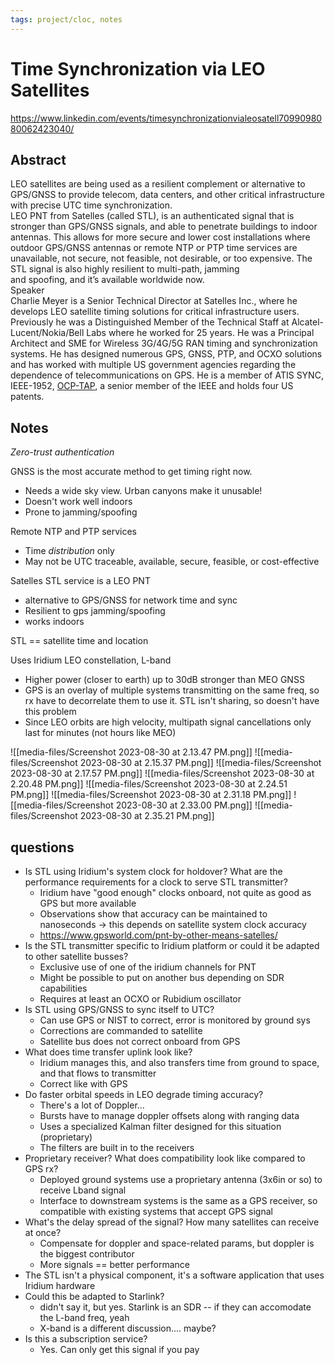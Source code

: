 ```yaml
---
tags: project/cloc, notes
---
```

# Time Synchronization via LEO Satellites
https://www.linkedin.com/events/timesynchronizationvialeosatell7099098080062423040/
## Abstract  
LEO satellites are being used as a resilient complement or alternative to GPS/GNSS to provide telecom, data centers, and other critical infrastructure with precise UTC time synchronization.  
LEO PNT from Satelles (called STL), is an authenticated signal that is stronger than GPS/GNSS signals, and able to penetrate buildings to indoor antennas. This allows for more secure and lower cost installations where outdoor GPS/GNSS antennas or remote NTP or PTP time services are unavailable, not secure, not feasible, not desirable, or too expensive. The STL signal is also highly resilient to multi-path, jamming  
and spoofing, and it’s available worldwide now.  
Speaker  
Charlie Meyer is a Senior Technical Director at Satelles Inc., where he develops LEO satellite timing solutions for critical infrastructure users.  
Previously he was a Distinguished Member of the Technical Staff at Alcatel-Lucent/Nokia/Bell Labs where he worked for 25 years. He was a Principal Architect and SME for Wireless 3G/4G/5G RAN timing and synchronization systems. He has designed numerous GPS, GNSS, PTP, and OCXO solutions and has worked with multiple US government agencies regarding the dependence of telecommunications on GPS. He is a member of ATIS SYNC, IEEE-1952, [OCP-TAP](OCP-TAP.md), a senior member of the IEEE and holds four US patents.

## Notes
_Zero-trust authentication_

GNSS is the most accurate method to get timing right now.
- Needs a wide sky view. Urban canyons make it unusable!
- Doesn't work well indoors
- Prone to jamming/spoofing

Remote NTP and PTP services
- Time _distribution_ only
- May not be UTC traceable, available, secure, feasible, or cost-effective

Satelles STL service is a LEO PNT 
- alternative to GPS/GNSS for network time and sync
- Resilient to gps jamming/spoofing
- works indoors

STL == satellite time and location

Uses Iridium LEO constellation, L-band
- Higher power (closer to earth) up to 30dB stronger than MEO GNSS
- GPS is an overlay of multiple systems transmitting on the same freq, so rx have to decorrelate them to use it. STL isn't sharing, so doesn't have this problem
- Since LEO orbits are high velocity, multipath signal cancellations only last for minutes (not hours like MEO)

![[media-files/Screenshot 2023-08-30 at 2.13.47 PM.png]]
![[media-files/Screenshot 2023-08-30 at 2.15.37 PM.png]]
![[media-files/Screenshot 2023-08-30 at 2.17.57 PM.png]]
![[media-files/Screenshot 2023-08-30 at 2.20.48 PM.png]]
![[media-files/Screenshot 2023-08-30 at 2.24.51 PM.png]]
![[media-files/Screenshot 2023-08-30 at 2.31.18 PM.png]]
![[media-files/Screenshot 2023-08-30 at 2.33.00 PM.png]]
![[media-files/Screenshot 2023-08-30 at 2.35.21 PM.png]]

## questions
- Is STL using Iridium's system clock for holdover? What are the performance requirements for a clock to serve STL transmitter?
	- Iridium have "good enough" clocks onboard, not quite as good as GPS but more available
	- Observations show that accuracy can be maintained to nanoseconds → this depends on satellite system clock accuracy
	- https://www.gpsworld.com/pnt-by-other-means-satelles/
- Is the STL transmitter specific to Iridium platform or could it be adapted to other satellite busses?
	- Exclusive use of one of the iridium channels for PNT
	- Might be possible to put on another bus depending on SDR capabilities
	- Requires at least an OCXO or Rubidium oscillator
- Is STL using GPS/GNSS to sync itself to UTC?
	- Can use GPS or NIST to correct, error is monitored by ground sys
	- Corrections are commanded to satellite
	- Satellite bus does not correct onboard from GPS
- What does time transfer uplink look like?
	- Iridium manages this, and also transfers time from ground to space, and that flows to transmitter
	- Correct like with GPS
- Do faster orbital speeds in LEO degrade timing accuracy?
	- There's a lot of Doppler...
	- Bursts have to manage doppler offsets along with ranging data
	- Uses a specialized Kalman filter designed for this situation (proprietary)
	- The filters are built in to the receivers
- Proprietary receiver? What does compatibility look like compared to GPS rx?
	- Deployed ground systems use a proprietary antenna (3x6in or so) to receive Lband signal
	- Interface to downstream systems is the same as a GPS receiver, so compatible with existing systems that accept GPS signal
- What's the delay spread of the signal? How many satellites can receive at once?
	- Compensate for doppler and space-related params, but doppler is the biggest contributor
	- More signals == better performance
- The STL isn't a physical component, it's a software application that uses Iridium hardware
- Could this be adapted to Starlink?
	- didn't say it, but yes. Starlink is an SDR -- if they can accomodate the L-band freq, yeah
	- X-band is a different discussion.... maybe?
- Is this a subscription service?
	- Yes. Can only get this signal if you pay